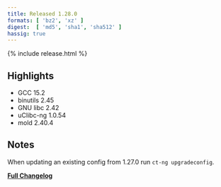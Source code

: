 ```yaml
---
title: Released 1.28.0
formats: [ 'bz2', 'xz' ]
digest:  [ 'md5', 'sha1', 'sha512' ]
hassig: true
---
```

{% include release.html %}

## Highlights

- GCC 15.2
- binutils 2.45
- GNU libc 2.42
- uClibc-ng 1.0.54
- mold 2.40.4

## Notes

When updating an existing config from 1.27.0 run `ct-ng upgradeconfig`.

[**Full Changelog**](https://github.com/crosstool-ng/crosstool-ng/compare/crosstool-ng-1.27.0...crosstool-ng-1.28.0)
